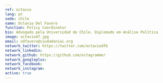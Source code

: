 ```yaml
---
ref: octavio
lang: pt
sede: chile
name: Octavio Del Favero
function: Policy Coordinator
bio: Advogado pela Universidad de Chile. Diplomado em Análise Política pelo Instituto de Asuntos Públicos da  mesma  universidade.
image: octaviodf.jpg
email: odfavero@ciudadaniai.org
network_twitter: https://twitter.com/octaviodfb
network_linkedin:
network_github: https://github.com/octagrammer
network_googleplus:
network_facebook:
network_instagram:
active: true
---
```

